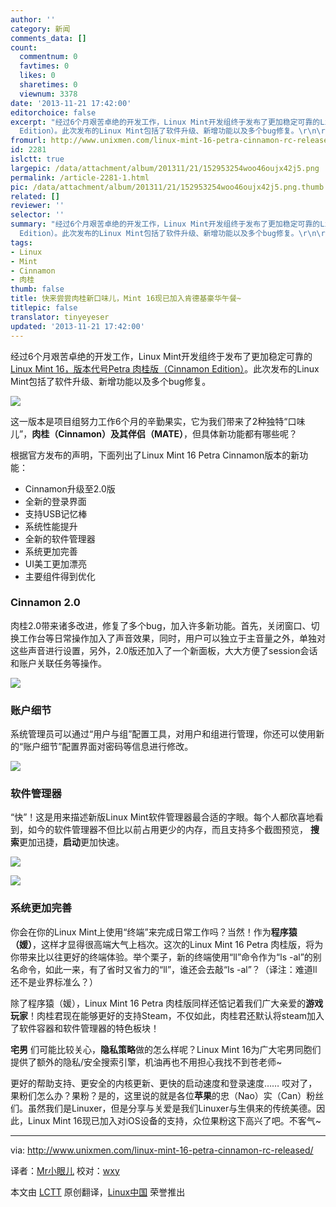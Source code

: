 ```yaml
---
author: ''
category: 新闻
comments_data: []
count:
  commentnum: 0
  favtimes: 0
  likes: 0
  sharetimes: 0
  viewnum: 3378
date: '2013-11-21 17:42:00'
editorchoice: false
excerpt: "经过6个月艰苦卓绝的开发工作，Linux Mint开发组终于发布了更加稳定可靠的Linux Mint 16，版本代号Petra 肉桂版（Cinnamon
  Edition）。此次发布的Linux Mint包括了软件升级、新增功能以及多个bug修复。\r\n\r\n这一版本是  ..."
fromurl: http://www.unixmen.com/linux-mint-16-petra-cinnamon-rc-released/
id: 2281
islctt: true
largepic: /data/attachment/album/201311/21/152953254woo46oujx42j5.png
permalink: /article-2281-1.html
pic: /data/attachment/album/201311/21/152953254woo46oujx42j5.png.thumb.jpg
related: []
reviewer: ''
selector: ''
summary: "经过6个月艰苦卓绝的开发工作，Linux Mint开发组终于发布了更加稳定可靠的Linux Mint 16，版本代号Petra 肉桂版（Cinnamon
  Edition）。此次发布的Linux Mint包括了软件升级、新增功能以及多个bug修复。\r\n\r\n这一版本是  ..."
tags:
- Linux
- Mint
- Cinnamon
- 肉桂
thumb: false
title: 快来尝尝肉桂新口味儿，Mint 16现已加入肯德基豪华午餐~
titlepic: false
translator: tinyeyeser
updated: '2013-11-21 17:42:00'
---
```


经过6个月艰苦卓绝的开发工作，Linux Mint开发组终于发布了更加稳定可靠的[Linux Mint 16，版本代号Petra 肉桂版（Cinnamon Edition）](http://blog.linuxmint.com/?p=2477)。此次发布的Linux Mint包括了软件升级、新增功能以及多个bug修复。


![](/data/attachment/album/201311/21/152953254woo46oujx42j5.png)


这一版本是项目组努力工作6个月的辛勤果实，它为我们带来了2种独特“口味儿”，**肉桂（Cinnamon）**及其**伴侣（MATE）**，但具体新功能都有哪些呢？


根据官方发布的声明，下面列出了Linux Mint 16 Petra Cinnamon版本的新功能：


* Cinnamon升级至2.0版
* 全新的登录界面
* 支持USB记忆棒
* 系统性能提升
* 全新的软件管理器
* 系统更加完善
* UI美工更加漂亮
* 主要组件得到优化


### Cinnamon 2.0


肉桂2.0带来诸多改进，修复了多个bug，加入许多新功能。首先，关闭窗口、切换工作台等日常操作加入了声音效果，同时，用户可以独立于主音量之外，单独对这些声音进行设置，另外，2.0版还加入了一个新面板，大大方便了session会话和账户关联任务等操作。


![](/data/attachment/album/201311/21/152955o5uoi6ovo0v5iio5.png)


### 账户细节


系统管理员可以通过“用户与组”配置工具，对用户和组进行管理，你还可以使用新的“账户细节”配置界面对密码等信息进行修改。


![](/data/attachment/album/201311/21/15295749pspt9pab44mpkz.png)


### 软件管理器


“快”！这是用来描述新版Linux Mint软件管理器最合适的字眼。每个人都欣喜地看到，如今的软件管理器不但比以前占用更少的内存，而且支持多个截图预览， **搜索**更加迅捷，**启动**更加快速。


![](/data/attachment/album/201311/21/153001b3300xae009t2qb9.png)


![](/data/attachment/album/201311/21/1530047182mb5mxpma1m2a.png)


### 系统更加完善


你会在你的Linux Mint上使用“终端”来完成日常工作吗？当然！作为**程序猿（媛）**，这样才显得很高端大气上档次。这次的Linux Mint 16 Petra 肉桂版，将为你带来比以往更好的终端体验。举个栗子，新的终端使用“ll”命令作为“ls -al”的别名命令，如此一来，有了省时又省力的“ll”，谁还会去敲“ls -al”？（译注：难道ll还不是业界标准么？）


除了程序猿（媛），Linux Mint 16 Petra 肉桂版同样还惦记着我们广大亲爱的**游戏玩家**！肉桂君现在能够更好的支持Steam，不仅如此，肉桂君还默认将steam加入了软件容器和软件管理器的特色板块！


**宅男** 们可能比较关心，**隐私策略**做的怎么样呢？Linux Mint 16为广大宅男同胞们提供了额外的隐私/安全搜索引擎，机油再也不用担心我找不到苍老师~


更好的帮助支持、更安全的内核更新、更快的启动速度和登录速度…… 哎对了，果粉们怎么办？果粉？是的，这里说的就是各位**苹果**的忠（Nao）实（Can）粉丝们。虽然我们是Linuxer，但是分享与关爱是我们Linuxer与生俱来的传统美德。因此，Linux Mint 16现已加入对iOS设备的支持，众位果粉这下高兴了吧。不客气~




---


via: <http://www.unixmen.com/linux-mint-16-petra-cinnamon-rc-released/>


译者：[Mr小眼儿](http://blog.csdn.net/tinyeyeser) 校对：[wxy](https://github.com/wxy)


本文由 [LCTT](https://github.com/LCTT/TranslateProject) 原创翻译，[Linux中国](http://linux.cn/) 荣誉推出